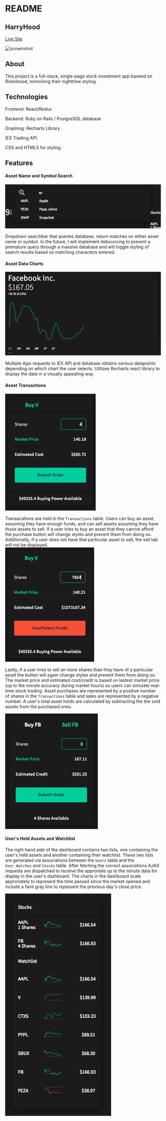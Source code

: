# README
## HarryHood
[Live Site](https://harryhood.herokuapp.com/)

![screenshot](./tree/master/app/assets/images/readme/toplevelscreenshot.png?raw=true)

## About
This project is a full-stack, single-page stock investment app baseed on Robinhood, mimicking their nighttime styling.  

## Technologies
Frontend: React/Redux

Backend: Ruby on Rails / PostgreSQL database

Graphing: Recharts Library

IEX Trading API.

CSS and HTML5 for styling.

## Features 
#### Asset Name and Symbol Search
![search](./app/assets/images/readme/searchscreenshot.png?raw=true)

  Dropdown searchbar that queries database, return matches on either asset name or symbol.  In the future, I will implement debouncing to prevent a premature query through a massive database and will toggle styling of search results based on matching characters entered.

#### Asset Data Charts
![stock show](./app/assets/images/readme/chartdetail.png?raw=true)

  Multiple Ajax requests to IEX API and database obtains various datapoints depending on which chart the user selects. Utilizes Recharts react library to display the data in a visually appealing way. 

#### Asset Transactions
![buy](./app/assets/images/readme/goodbuy.png?raw=true)

  Transacations are held in the ```Transactions``` table.  Users can buy an asset, assuming they have enough funds, and can sell assets assuming they have those assets to sell.  If a user tries to buy an asset that they cannot afford the purchase button will change styles and prevent them from doing so.  Additionally, if a user does not have that particular asset to sell, the sell tab will not be displayed.  
![badbuy](./app/assets/images/readme/badbuy.png?raw=true)

  Lastly, if a user tries to sell an more shares than they have of a particular asset the button will again change styles and prevent them from doing so. The market price and estimated cost/credit is based on lastest market price (up to the minute accuracy during market hours) so users can simulate real-time stock trading. Asset purchases are represented by a positive number of shares in the ```Transactions``` table and sales are represented by a negative number.  A user's total asset holds are calculated by subtracting the the sold assets from the purchased ones. 

  ![sell](./app/assets/images/readme/goodsell.png?raw=true)


#### User's Held Assets and Watchlist
The right hand side of the dashboard contains two lists, one containing the user's held assets and another containing their watchlist. These two lists are generated via associations between the ```Users``` table and the ```User_Watches``` and ```Stocks``` table.  After fetching the correct associations AJAX requests are dispatched to receive the approriate up to the minute data for display in the user's dashboard. The charts in the dashboard scale approriately to represent the time passed since the market opened and include a faint gray line to represent the previous day's close price. 
  
  ![watchlist](./app/assets/images/readme/watchlist.png?raw=true)


